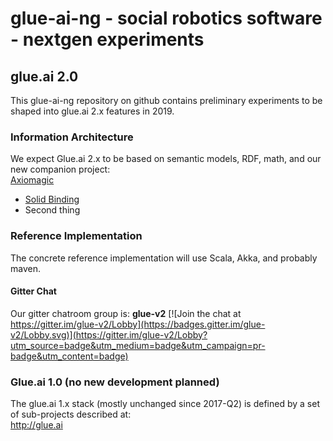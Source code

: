# glue-ai-ng - social robotics software - nextgen experiments

## glue.ai 2.0 
This glue-ai-ng repository on github contains preliminary experiments to be shaped into glue.ai 2.x features in 2019.
### Information Architecture 
We expect Glue.ai 2.x to be based on semantic models, RDF, math, and our new companion project:   
	[Axiomagic](https://github.com/stub22/axiomagic)  
	
+ [Solid Binding](./survey/surv_linkd/SolidGlue.md)
+ Second thing  
 
### Reference Implementation
The concrete reference implementation will use Scala, Akka, and probably maven.
#### Gitter Chat
Our gitter chatroom group is: **glue-v2**
[![Join the chat at https://gitter.im/glue-v2/Lobby](https://badges.gitter.im/glue-v2/Lobby.svg)](https://gitter.im/glue-v2/Lobby?utm_source=badge&utm_medium=badge&utm_campaign=pr-badge&utm_content=badge)
### Glue.ai 1.0 (no new development planned)
The glue.ai 1.x stack (mostly unchanged since 2017-Q2) is defined by a set of sub-projects described at: \
http://glue.ai

